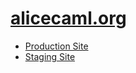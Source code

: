# [alicecaml.org](https://alicecaml.org)

- [Production Site](https://www.alicecaml.org)
- [Staging Site](https://alicecaml.github.io/alicecaml.org/)
